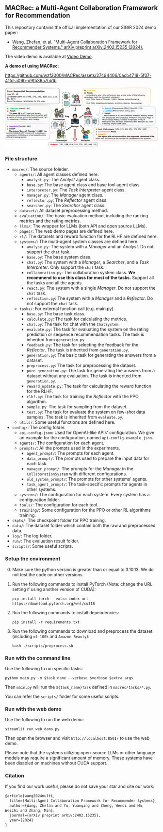 ## MACRec: a Multi-Agent Collaboration Framework for Recommendation

This repository contains the offical implementation of our SIGIR 2024 demo paper:
- [Wang, Zhefan, et al. "Multi-Agent Collaboration Framework for Recommender Systems." arXiv preprint arXiv:2402.15235 (2024).](https://arxiv.org/abs/2304.07450)

The video demo is available at [Video Demo](https://cloud.tsinghua.edu.cn/f/bb41245e81f744fcbd4c/?dl=1).

**A demo of using MACRec**:

https://github.com/wzf2000/MACRec/assets/27494406/0acb4718-5f07-41fd-a06b-d9fb36a7bb1b

![framework](./assets/MAC-workflow.png)

### File structure

- `macrec/`: The source foleder.
    - `agents/`: All agent classes defined here.
        - `analyst.py`: The *Analyst* agent class.
        - `base.py`: The base agent class and base tool agent class.
        - `interpreter.py`: The *Task Interpreter* agent class.
        - `manager.py`: The *Manager* agent class.
        - `reflector.py`: The *Reflector* agent class.
        - `searcher.py`: The *Searcher* agent class.
    - `dataset/`: All dataset preprocessing method.
    - `evaluation/`: The basic evaluation method, including the ranking metrics and the rating metrics.
    - `llms/`: The wrapper for LLMs (both API and open source LLMs).
    - `pages/`: The web demo pages are defined here.
    - `rl/`: The datasets and reward function for the RLHF are defined here.
    - `systems/`: The multi-agent system classes are defined here.
        - `analyse.py`: The system with a *Manager* and an *Analyst*. Do not support the `chat` task.
        - `base.py`: The base system class.
        - `chat.py`: The system with a *Manager*, a *Searcher*, and a *Task Interpreter*. Only support the `chat` task.
        - `collaboration.py`: The collaboration system class. **We recommend to use this class for most of the tasks.** Support all the tasks and all the agents.
        - `react.py`: The system with a single *Manager*. Do not support the `chat` task.
        - `reflection.py`: The system with a *Manager* and a *Reflector*. Do not support the `chat` task.
    - `tasks/`: For external function call (e.g. main.py).
        - `base.py`: The base task class.
        - `calculate.py`: The task for calculating the metrics.
        - `chat.py`: The task for chat with the `ChatSystem`.
        - `evaluate.py`: The task for evaluating the system on the rating prediction or sequence recommendation tasks. The task is inherited from `generation.py`.
        - `feedback.py`: The task for selecting the feedback for the *Reflector*. The task is inherited from `generation.py`.
        - `generation.py`: The basic task for generating the answers from a dataset.
        - `preprocess.py`: The task for preprocessing the dataset.
        - `pure_generation.py`: The task for generating the answers from a dataset without any evaluation. The task is inherited from `generation.py`.
        - `reward_update.py`: The task for calculating the reward function for the RLHF.
        - `rlhf.py`: The task for training the *Reflector* with the PPO algorithm.
        - `sample.py`: The task for sampling from the dataset.
        - `test.py`: The task for evaluate the system on few-shot data samples. The task is inherited from `evaluate.py`.
    - `utils/`: Some useful functions are defined here.
- `config/`: The config folder.
    - `api-config.json`: Used for OpenAI-like APIs' configuration. We give an example for the configuration, named `api-config-example.json`.
    - `agents/`: The configuration for each agent.
    - `prompts/`: All the prompts used in the experiments.
        - `agent_prompt/`: The prompts for each agent.
        - `data_prompt/`: The prompts used to prepare the input data for each task.
        - `manager_prompt/`: The prompts for the *Manager* in the `CollaborationSystem` with different configurations.
        - `old_system_prompt/`: The prompts for other systems' agents.
        - `task_agent_prompt/`: The task-specific prompts for agents in other systems.
    - `systems/`: The configuration for each system. Every system has a configuration folder.
    - `tools/`: The configuration for each tool.
    - `training/`: Some configuration for the PPO or other RL algorithms training.
- `ckpts/`: The checkpoint folder for PPO training.
- `data/`: The dataset folder which contain both the raw and preprocessed data.
- `log/`: The log folder.
- `run/`: The evaluation result folder.
- `scripts/`: Some useful scripts.

### Setup the environment

0. Make sure the python version is greater than or equal to 3.10.13. We do not test the code on other versions.

1. Run the following commands to install PyTorch (Note: change the URL setting if using another version of CUDA):
    ```shell
    pip install torch --extra-index-url https://download.pytorch.org/whl/cu118
    ```
2. Run the following commands to install dependencies:
    ```shell
    pip install -r requirements.txt
    ```
3. Run the following commands to download and preprocess the dataset (including `ml-100k` and `Amazon Beauty`):
   ```shell
   bash ./scripts/preprocess.sh
   ```

### Run with the command line

Use the following to run specific tasks:
```shell
python main.py -m $task_name --verbose $verbose $extra_args
```

Then `main.py` will run the `${task_name}Task` defined in `macrec/tasks/*.py`.

You can refer the `scripts/` folder for some useful scripts.

### Run with the web demo

Use the following to run the web demo:
```shell
streamlit run web_demo.py
```

Then open the browser and visit `http://localhost:8501/` to use the web demo.

Please note that the systems utilizing open-source LLMs or other language models may require a significant amount of memory. These systems have been disabled on machines without CUDA support.

### Citation
If you find our work useful, please do not save your star and cite our work:
```
@article{wang2024multi,
  title={Multi-Agent Collaboration Framework for Recommender Systems},
  author={Wang, Zhefan and Yu, Yuanqing and Zheng, Wendi and Ma, Weizhi and Zhang, Min},
  journal={arXiv preprint arXiv:2402.15235},
  year={2024}
}
```
